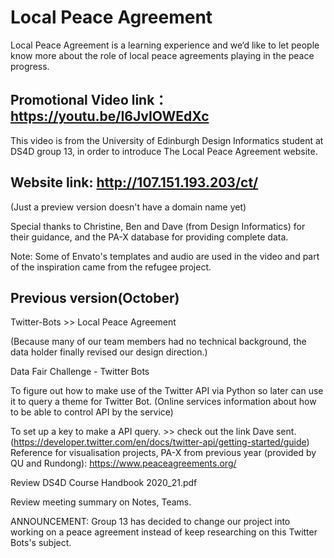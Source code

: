 # Local Peace Agreement

Local Peace Agreement is a learning experience and we‘d like to let people know more about the role of local peace agreements playing in the peace progress.

## Promotional Video link：https://youtu.be/I6JvIOWEdXc

This video is from the University of Edinburgh Design Informatics student at DS4D group 13, in order to introduce The Local Peace Agreement website.

## Website link: http://107.151.193.203/ct/ 

(Just a preview version doesn't have a domain name yet)

Special thanks to Christine, Ben and Dave (from Design Informatics) for their guidance, and the PA-X database for providing complete data.

Note: Some of Envato's templates and audio are used in the video and part of the inspiration came from the refugee project.


## Previous version(October)

Twitter-Bots >> Local Peace Agreement

(Because many of our team members had no technical background, the data holder finally revised our design direction.)

Data Fair Challenge - Twitter Bots

To figure out how to make use of the Twitter API via Python so later can use it to query a theme for Twitter Bot. (Online services information about how to be able to control API by the service)

To set up a key to make a API query. >> check out the link Dave sent. (https://developer.twitter.com/en/docs/twitter-api/getting-started/guide)
Reference for visualisation projects, PA-X from previous year (provided by QU and Rundong): https://www.peaceagreements.org/

Review DS4D Course Handbook 2020_21.pdf

Review meeting summary on Notes, Teams.

ANNOUNCEMENT: Group 13 has decided to change our project into working on a peace agreement instead of keep researching on this Twitter Bots's subject. 
